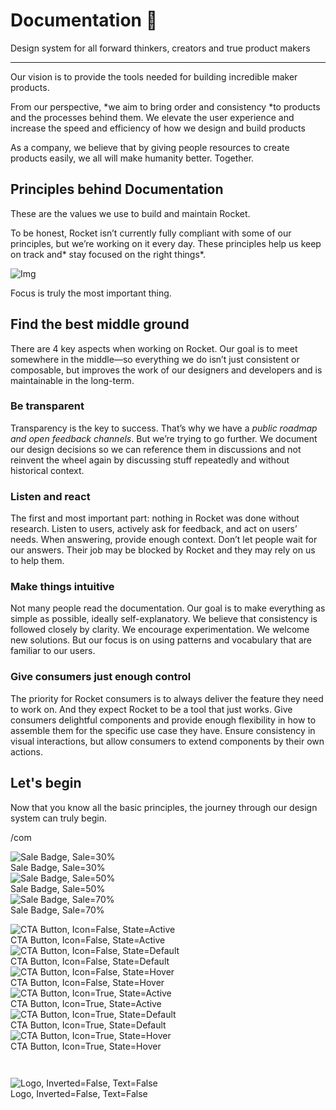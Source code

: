
# Documentation 🚀

Design system for all forward thinkers, creators and true product makers

---

Our vision is to provide the tools needed for building incredible maker products.

From our perspective, *we aim to bring order and consistency *to products and the processes behind them. We elevate the user experience and increase the speed and efficiency of how we design and build products

As a company, we believe that by giving people resources to create products easily, we all will make humanity better. Together.

## Principles behind Documentation

These are the values we use to build and maintain Rocket.

To be honest, Rocket isn’t currently fully compliant with some of our principles, but we’re working on it every day. These principles help us keep on track and* stay focused on the right things*.

![Img](https://studio-assets.supernova.io/design-systems/14533/9289758a-6300-472a-bbc6-a57098081abf.jpeg?Expires=1990828800&Policy=eyJTdGF0ZW1lbnQiOlt7IlJlc291cmNlIjoiaHR0cHM6Ly9zdHVkaW8tYXNzZXRzLnN1cGVybm92YS5pby9kZXNpZ24tc3lzdGVtcy8xNDUzMy85Mjg5NzU4YS02MzAwLTQ3MmEtYmJjNi1hNTcwOTgwODFhYmYuanBlZyIsIkNvbmRpdGlvbiI6eyJEYXRlTGVzc1RoYW4iOnsiQVdTOkVwb2NoVGltZSI6MTk5MDgyODgwMH19fV19&Signature=E9DL6D-ZtS~4qaH18y5tnHC4gtpQUzZb85NmDFMuezn~MaWHPSumzBv6tXkxGqSgGyKh~9FaYnbfHkcJhU~4F~jdbuY70gbRxUpvnBtyCpz8o0mci-d2A9WoIZ3RGl11izD3c2WMfUaKhSaFlUw8cTGP-9vrqeUi58O2P4zYT9eAeyvOIFzQXgIgljhxiB9mIVU5a4j1vDL8ntJpagEZukKRskOgMrrB4LNQ-nRsvXFF7W5C5EkdoZPZf4jFxcQu2Yj6M9-bqNBXubYMsYYhEXqvqUOAnYVaE59E5PSSe43HKv2gp1ajSJ3ttHtTtCITO8Vyfh1FoTl03Z18ki8iZg__&Key-Pair-Id=APKAJGK34LCCAUR7N6LA)

Focus is truly the most important thing.

## Find the best middle ground

There are 4 key aspects when working on Rocket. Our goal is to meet somewhere in the middle—so everything we do isn’t just consistent or composable, but improves the work of our designers and developers and is maintainable in the long-term.

### Be transparent

Transparency is the key to success. That’s why we have a *public roadmap and open feedback channels*. But we’re trying to go further. We document our design decisions so we can reference them in discussions and not reinvent the wheel again by discussing stuff repeatedly and without historical context.

### Listen and react

The first and most important part: nothing in Rocket was done without research. Listen to users, actively ask for feedback, and act on users’ needs. When answering, provide enough context. Don’t let people wait for our answers. Their job may be blocked by Rocket and they may rely on us to help them.

### Make things intuitive

Not many people read the documentation. Our goal is to make everything as simple as possible, ideally self-explanatory. We believe that consistency is followed closely by clarity. We encourage experimentation. We welcome new solutions. But our focus is on using patterns and vocabulary that are familiar to our users.

### Give consumers just enough control

The priority for Rocket consumers is to always deliver the feature they need to work on. And they expect Rocket to be a tool that just works. Give consumers delightful components and provide enough flexibility in how to assemble them for the specific use case they have. Ensure consistency in visual interactions, but allow consumers to extend components by their own actions.

## Let's begin

Now that you know all the basic principles, the journey through our design system can truly begin.

/com

  
![Sale Badge, Sale=30%](https://studio-assets.supernova.io/design-systems/14533/eca5b6f9-11d8-4940-9739-5c717b177b92.png?Expires=1990828800&Policy=eyJTdGF0ZW1lbnQiOlt7IlJlc291cmNlIjoiaHR0cHM6Ly9zdHVkaW8tYXNzZXRzLnN1cGVybm92YS5pby9kZXNpZ24tc3lzdGVtcy8xNDUzMy9lY2E1YjZmOS0xMWQ4LTQ5NDAtOTczOS01YzcxN2IxNzdiOTIucG5nIiwiQ29uZGl0aW9uIjp7IkRhdGVMZXNzVGhhbiI6eyJBV1M6RXBvY2hUaW1lIjoxOTkwODI4ODAwfX19XX0_&Signature=mt~OyhonxCMx8qXhLM33QtrhUsYV4exqnuozOzWi-A5VS3g1LE-Ud3~enYcmtaWMb8Qld1pFxE~P1rYz6uqqpTTjxgR5PeWX~9ZosBMX2tKz-cisiZuLSzWa-tVeybZEUNYfvu3PLNOtok79wZZeGJL0Xr19VW2djpEFBp76KsLepUf51Bt2iSJXW7HxSArG--PvScxrfiBaUz1HZcD0cC3y4YVY53SZzAabZsl8a390z8NOKKVNgsPg~xlZto3l0za0x-j~b~OJ0Gq74rFQL2LeVDyAoB887zANYCd8NuY1mFZFZRcYytbY22VDfjViijlak-xhSiEYKQqLVWeZAA__&Key-Pair-Id=APKAJGK34LCCAUR7N6LA)  
Sale Badge, Sale=30%  
![Sale Badge, Sale=50%](https://studio-assets.supernova.io/design-systems/14533/ac5080a3-040f-4d64-b884-5c55717b6360.png?Expires=1990828800&Policy=eyJTdGF0ZW1lbnQiOlt7IlJlc291cmNlIjoiaHR0cHM6Ly9zdHVkaW8tYXNzZXRzLnN1cGVybm92YS5pby9kZXNpZ24tc3lzdGVtcy8xNDUzMy9hYzUwODBhMy0wNDBmLTRkNjQtYjg4NC01YzU1NzE3YjYzNjAucG5nIiwiQ29uZGl0aW9uIjp7IkRhdGVMZXNzVGhhbiI6eyJBV1M6RXBvY2hUaW1lIjoxOTkwODI4ODAwfX19XX0_&Signature=hmhLk6zOJJSWn3HPgXX24isvqr93KE7sHDDAUXsZ0caeoX8qYDDTo1Pw-HNCdfL48Fa~4enF9q52WHJEgN63zJT0SLSqiiCFeuNlhIegMUhkPT2iv-R6YD71IiDC9aS2tTO6pAhqvrSzxIn0ltD82~83mwd87CZxTu9ZfB7CbUnEZ69XDkAGJsi7foMENWvRR9ad0AQkcz-AoqAf33JUEwQAvx-0R-YExSYNEWX51DtiSQKkpoEK6nWrUV1AGtEXgEmTY3XHxpQGOd~nKRngUsFT08HQ76x3W9xLiiB0yyTtppECi3qQGlAAgJOklaanKLJ8L2GeA1pvZLq1n58juQ__&Key-Pair-Id=APKAJGK34LCCAUR7N6LA)  
Sale Badge, Sale=50%  
![Sale Badge, Sale=70%](https://studio-assets.supernova.io/design-systems/14533/9edcede3-f32b-4556-9855-5808953d52be.png?Expires=1990828800&Policy=eyJTdGF0ZW1lbnQiOlt7IlJlc291cmNlIjoiaHR0cHM6Ly9zdHVkaW8tYXNzZXRzLnN1cGVybm92YS5pby9kZXNpZ24tc3lzdGVtcy8xNDUzMy85ZWRjZWRlMy1mMzJiLTQ1NTYtOTg1NS01ODA4OTUzZDUyYmUucG5nIiwiQ29uZGl0aW9uIjp7IkRhdGVMZXNzVGhhbiI6eyJBV1M6RXBvY2hUaW1lIjoxOTkwODI4ODAwfX19XX0_&Signature=O2~0te8YgoUK88dJ1-zk~o842cyMlNAoNTYbjcDINzt6UA07koCfnrlS-MBZ8d-OgEdjkw9fpvoGKGai-ghNZq4uDJdOKBxKYQvgjZZVwvNpSqbyiqOAUAky0UIewMWpW0~IZcewptb4jJajGAShl7RzagNsb6bpJgeNrKOFQW2lqiUAYqIv31AvmAeMtRpyDnNd4wjFocrvtm7JH1dcMVVK~hif43TXqTKpB8qd-IQkB55x1sU~fNcc-a~rzlOp4XF3q4Obdu67kEp6xd6mtrtOIDENHbNvDvx4qZYtcrOBjUN10VFxsOBuSoihf56Idsy-~9lfZ6L6jP67r1KWBg__&Key-Pair-Id=APKAJGK34LCCAUR7N6LA)  
Sale Badge, Sale=70%  


  
![CTA Button, Icon=False, State=Active](https://studio-assets.supernova.io/design-systems/14533/97be430c-c3ec-461e-933a-b5eaea8d63ed.png?Expires=1990828800&Policy=eyJTdGF0ZW1lbnQiOlt7IlJlc291cmNlIjoiaHR0cHM6Ly9zdHVkaW8tYXNzZXRzLnN1cGVybm92YS5pby9kZXNpZ24tc3lzdGVtcy8xNDUzMy85N2JlNDMwYy1jM2VjLTQ2MWUtOTMzYS1iNWVhZWE4ZDYzZWQucG5nIiwiQ29uZGl0aW9uIjp7IkRhdGVMZXNzVGhhbiI6eyJBV1M6RXBvY2hUaW1lIjoxOTkwODI4ODAwfX19XX0_&Signature=BNK2Gg7gLgoCG4cSTv67P~08Nxg~AkGhTOc~nu3iildPE4PaKlAbTGGChtFchKonWqnvZEwPEt7Qqk7mcdUc6A5cy5Asdx0SIKWEI6jIFfu~f2YP7Jnc0Zuhz6tVb~bg692-c5GmC~hEmh30GdXBNVODR-dh-aTNP13NsJEM4lF0~rsoV8qRHg3T2J0uT~GsAd9TUM-zd9fvZHPdiseVYrgMWC5R708kt45m57Ck9ZXaan2qIv05CjhIiLdHqFYWSLrjurDntKqdbN3khd4vWaQpLNxlkp3NH-T4a06TA6D2mHC~rs22awsE7pWJGTeXb0waX1BsJP4tffUT8N4hpQ__&Key-Pair-Id=APKAJGK34LCCAUR7N6LA)  
CTA Button, Icon=False, State=Active  
![CTA Button, Icon=False, State=Default](https://studio-assets.supernova.io/design-systems/14533/ac44bcb4-2641-4ac0-92ed-084e7a841225.png?Expires=1990828800&Policy=eyJTdGF0ZW1lbnQiOlt7IlJlc291cmNlIjoiaHR0cHM6Ly9zdHVkaW8tYXNzZXRzLnN1cGVybm92YS5pby9kZXNpZ24tc3lzdGVtcy8xNDUzMy9hYzQ0YmNiNC0yNjQxLTRhYzAtOTJlZC0wODRlN2E4NDEyMjUucG5nIiwiQ29uZGl0aW9uIjp7IkRhdGVMZXNzVGhhbiI6eyJBV1M6RXBvY2hUaW1lIjoxOTkwODI4ODAwfX19XX0_&Signature=fnTEDvtK~6JD6tJ7-312uGOhRQYzCH5Cuk0nGd-Tp0FSyW~V1rN2AV1XwkICNSm~sourFzjgm-KM8feUzKNJFwfMS7tOLCgPTfPWKXABih~3UPNLQjqSD2LQIaHVTDkBz05Vy3zWRsto3AxNKGyp71OYcMz1SXgLHz4v5yOCEE41HrXvKgRKx~c0bPfJc91Az8ywsZZmzQ71qQnUeNyCsdmYF9VLuFWtq9hfb1YBHpjtqXcgVEbuab4G2Ja8JvaZoXSS~VPdEYmceHu6n8F-UeeMffav6SNvR9DI9fEi1gXiMekjwHSg7nZQK1dPnE1vaxRDBZUfNh5c6D9Kb-Nfxw__&Key-Pair-Id=APKAJGK34LCCAUR7N6LA)  
CTA Button, Icon=False, State=Default  
![CTA Button, Icon=False, State=Hover](https://studio-assets.supernova.io/design-systems/14533/e91aa1a7-6845-45f9-9841-7df12ae5f667.png?Expires=1990828800&Policy=eyJTdGF0ZW1lbnQiOlt7IlJlc291cmNlIjoiaHR0cHM6Ly9zdHVkaW8tYXNzZXRzLnN1cGVybm92YS5pby9kZXNpZ24tc3lzdGVtcy8xNDUzMy9lOTFhYTFhNy02ODQ1LTQ1ZjktOTg0MS03ZGYxMmFlNWY2NjcucG5nIiwiQ29uZGl0aW9uIjp7IkRhdGVMZXNzVGhhbiI6eyJBV1M6RXBvY2hUaW1lIjoxOTkwODI4ODAwfX19XX0_&Signature=mx5jzDnP0CST4ksFcEvV4-~l9dONB09or77VMz1ermfc4q75OvNYOgRXJHI2PfjVG09q4GbNqxKe~odt2AU3qCoTbblDsvzx-R9oRo1mM1ugtjg7xmHNVKB9D2CUSG6hdg4x2Z2wM3cdRmxDjwxvr-aOo3oCt1CwnatX-3~y0ToyiT5oH8MxsOmFTXL0eDrhQ~U8lACLZ6vlhnYxCa97IlTBNekCGb0UFaVwwwVp5kPABl-3gN0XZiDBGfsZY1r7DFCtKbz42VtpoeXX97EduT6BqSgBjVHoL45nQEkduvJu7brZqnTWPiedKgOtoN-h5eU~zuAq5o6IeyESRXez5Q__&Key-Pair-Id=APKAJGK34LCCAUR7N6LA)  
CTA Button, Icon=False, State=Hover  
![CTA Button, Icon=True, State=Active](https://studio-assets.supernova.io/design-systems/14533/cc69c5d0-0bfa-47e1-88f3-970a1fce2806.png?Expires=1990828800&Policy=eyJTdGF0ZW1lbnQiOlt7IlJlc291cmNlIjoiaHR0cHM6Ly9zdHVkaW8tYXNzZXRzLnN1cGVybm92YS5pby9kZXNpZ24tc3lzdGVtcy8xNDUzMy9jYzY5YzVkMC0wYmZhLTQ3ZTEtODhmMy05NzBhMWZjZTI4MDYucG5nIiwiQ29uZGl0aW9uIjp7IkRhdGVMZXNzVGhhbiI6eyJBV1M6RXBvY2hUaW1lIjoxOTkwODI4ODAwfX19XX0_&Signature=NJiWxiVuVcCU-51gsf0Mr4~PCZUVn06MCDOcFGJ2w-FsTexnu1sseWRFBqDpwXpT1Bk7Y5AB65sKyOifvCsfUJ6nKfdDIHil~TpWYNWMSJUCZQXoIyCBYHoKCNfXpNQkg2wP6Dk1kU0JdUi5UOa3FIVk5YSLYIqvm6G51rn-ec3Qiz6l~PzFrP2yGcSIvFf6kzkt~tNlzJ6ZgH3LIdl-e0NPr5C~qlgZiHdgKfqUTotaOogP3473Q1gylm5P~UEZdrNgPDjGyrhJnFljpXrI69Un0ld1bWUaObObfwj-9gQzKivMlkKU2x3gXMQqET5s99B5JWoF0MDc5yMximnlpQ__&Key-Pair-Id=APKAJGK34LCCAUR7N6LA)  
CTA Button, Icon=True, State=Active  
![CTA Button, Icon=True, State=Default](https://studio-assets.supernova.io/design-systems/14533/95cf10b7-d850-4277-ba7d-28a5ce385f97.png?Expires=1990828800&Policy=eyJTdGF0ZW1lbnQiOlt7IlJlc291cmNlIjoiaHR0cHM6Ly9zdHVkaW8tYXNzZXRzLnN1cGVybm92YS5pby9kZXNpZ24tc3lzdGVtcy8xNDUzMy85NWNmMTBiNy1kODUwLTQyNzctYmE3ZC0yOGE1Y2UzODVmOTcucG5nIiwiQ29uZGl0aW9uIjp7IkRhdGVMZXNzVGhhbiI6eyJBV1M6RXBvY2hUaW1lIjoxOTkwODI4ODAwfX19XX0_&Signature=WToHAuVUVxU~XoYServNdGusv99Lb~G2HxcESD0Nw-fOxzbMMhWoExhXy2xBL4YJpAutWpBnQKkl7K6~iIOqZF5lHjZGNKNK2jlIelGM431ZZVjgpghJfSIGgdHuH1J~7TWMVVblY4ubkTQJ1M2bcMwyd5RCY~nIg42rzvsEv46GNlFG~xNjZB-cvHeMYgU-nwXbSKG~57kOk8zXDI6MbtcCkuej9MmTnbRoW~bryhk6ZGXxZutjkQaVdLQ1zrrE~-dxFR1T7V3khTqFnMSZu5Eqeyup12Q7J9I5Q1fGu0kSKnKrmHTrrE6fGkQuo9RyAKYdDKAPSPu6c9FJPkIfug__&Key-Pair-Id=APKAJGK34LCCAUR7N6LA)  
CTA Button, Icon=True, State=Default  
![CTA Button, Icon=True, State=Hover](https://studio-assets.supernova.io/design-systems/14533/222b6e28-d456-4b8c-b421-6e308f74dde3.png?Expires=1990828800&Policy=eyJTdGF0ZW1lbnQiOlt7IlJlc291cmNlIjoiaHR0cHM6Ly9zdHVkaW8tYXNzZXRzLnN1cGVybm92YS5pby9kZXNpZ24tc3lzdGVtcy8xNDUzMy8yMjJiNmUyOC1kNDU2LTRiOGMtYjQyMS02ZTMwOGY3NGRkZTMucG5nIiwiQ29uZGl0aW9uIjp7IkRhdGVMZXNzVGhhbiI6eyJBV1M6RXBvY2hUaW1lIjoxOTkwODI4ODAwfX19XX0_&Signature=QU8m1GIZbvj7~mCfbwymSXz6JKV-H3ujdA4pUQlbMueDEQfcv7fHVZYVF-myCeRiYfBkopqAMDzW3KS997cm~lO8hx17bK8eMTUIf5c3~16bOu-~lxOAwmXqot6UxWIpJhRp-FeqRn-ygeTWmFUmsoO3bk7zDopR3850w4lD0syVkW7cdLCmrwiPjcJMDk-lgUL8D2ORkjonmsaook2sJagu5lq33Bf9jsSoACBcSVQAdQNT7rcpBPOYcf2t7o-RiNzp~8cSS~1ypHv2etwIAGBPp4FsMPnU5rRkkJWwi2OUQGWmuHo-lYB2Jmau~GNiy3guwNfOHoQWolv0A2KEUQ__&Key-Pair-Id=APKAJGK34LCCAUR7N6LA)  
CTA Button, Icon=True, State=Hover  


```javascript  
  
```

  
![Logo, Inverted=False, Text=False](https://studio-assets.supernova.io/design-systems/14533/6b719e11-3c22-4ae3-913b-8dc347d11269.png?Expires=1990828800&Policy=eyJTdGF0ZW1lbnQiOlt7IlJlc291cmNlIjoiaHR0cHM6Ly9zdHVkaW8tYXNzZXRzLnN1cGVybm92YS5pby9kZXNpZ24tc3lzdGVtcy8xNDUzMy82YjcxOWUxMS0zYzIyLTRhZTMtOTEzYi04ZGMzNDdkMTEyNjkucG5nIiwiQ29uZGl0aW9uIjp7IkRhdGVMZXNzVGhhbiI6eyJBV1M6RXBvY2hUaW1lIjoxOTkwODI4ODAwfX19XX0_&Signature=H0mRr2zIIjiPlqvWQwRETILjR9n5BppZqYt1SI9HkPu883nHXSLq-h9WVL~2I2HXkyzPinhpZVBHWpbtvcYJDuZi1fKmIqdlBHzzzwhteLrUjYptHNN1Rs1Bd6cvGVP7SuBzUkE0uonCmGehgw3Tpd1afSP9l~UCfIB56PkccVy~9HMWMbxRN72fgaDTbtB1Wxzhru4Lgd6H~24TZQusILip2BCHzN616gUlywBuJBJ7BPCxOMpYPlpTC6pX55Vamueh-a8BbAkw~K8UMnSdM2CMOgnD~iFH7VgpxvM5FNmVDA0ipmsrVEgdNBglR-PefSHM6Mwa0ECdxFldSVjFow__&Key-Pair-Id=APKAJGK34LCCAUR7N6LA)  
Logo, Inverted=False, Text=False  


  
  
